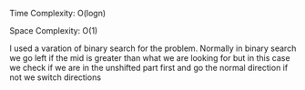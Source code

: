 Time Complexity:
O(logn)

Space Complexity:
O(1)

I used a varation of binary search for the problem. Normally in binary
search we go left if the mid is greater than what we are looking for but
in this case we check if we are in the unshifted part first and go the normal
direction if not we switch directions